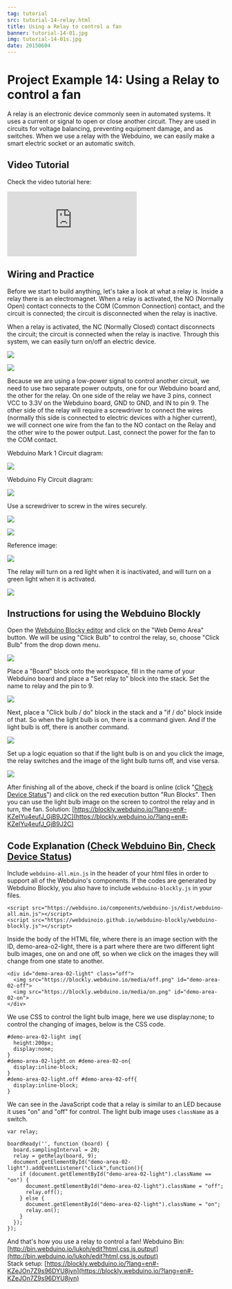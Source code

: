 ```yaml
---
tag: tutorial
src: tutorial-14-relay.html
title: Using a Relay to control a fan
banner: tutorial-14-01.jpg
img: tutorial-14-01s.jpg
date: 20150604
---
```


<!-- @@master  = ../../_layout.html-->

<!-- @@block  =  meta-->

<title>Project Example 14: Using a Relay to control a fan :::: Webduino = Web × Arduino</title>

<meta name="description" content="A relay is an electronic device commonly seen in automated systems. It uses a current or signal to open or close another circuit. They are used in circuits for voltage balancing, preventing equipment damage, and as switches. When we use a relay with the Webduino, we can easily make a smart electric socket or an automatic switch.">

<meta itemprop="description" content="A relay is an electronic device commonly seen in automated systems. It uses a current or signal to open or close another circuit. They are used in circuits for voltage balancing, preventing equipment damage, and as switches. When we use a relay with the Webduino, we can easily make a smart electric socket or an automatic switch.">

<meta property="og:description" content="A relay is an electronic device commonly seen in automated systems. It uses a current or signal to open or close another circuit. They are used in circuits for voltage balancing, preventing equipment damage, and as switches. When we use a relay with the Webduino, we can easily make a smart electric socket or an automatic switch.">

<meta property="og:title" content="Project Example 14: Using a Relay to control a fan" >

<meta property="og:url" content="https://webduino.io/tutorials/tutorial-14-relay.html">

<meta property="og:image" content="https://webduino.io/img/tutorials/tutorial-14-01s.jpg">

<meta itemprop="image" content="https://webduino.io/img/tutorials/tutorial-14-01s.jpg">

<include src="../_include-tutorials.html"></include>

<!-- @@close-->

<!-- @@block  =  preAndNext-->

<include src="../_include-tutorials-content.html"></include>

<!-- @@close-->

<!-- @@block  =  tutorials-->

# Project Example 14: Using a Relay to control a fan

A relay is an electronic device commonly seen in automated systems. It uses a current or signal to open or close another circuit. They are used in circuits for voltage balancing, preventing equipment damage, and as switches. When we use a relay with the Webduino, we can easily make a smart electric socket or an automatic switch.

<!-- <div class="buy-this">
	<span>繼電器相關套件：<a href="https://webduino.io/buy/webduino-expansion-m.html" target="_blank">Webduino 擴充套件 M ( 支援馬克 1 號、Fly )</a></span>
	<span>Webduino 開發板：<a href="https://webduino.io/buy/component-webduino-v1.html" target="_blank">Webduino 馬克一號</a>、<a href="https://webduino.io/buy/component-webduino-fly.html" target="_blank">Webduino Fly</a>、<a href="https://webduino.io/buy/component-webduino-uno-fly.html" target="_blank">Webduino Fly + Arduino UNO</a></span>
</div> -->

## Video Tutorial

Check the video tutorial here: 
<iframe class="youtube" src="https://www.youtube.com/embed/Z3x_qW7fXzM" frameborder="0" allowfullscreen></iframe>

## Wiring and Practice

Before we start to build anything, let's take a look at what a relay is. Inside a relay there is an electromagnet. When a relay is activated, the NO (Normally Open) contact connects to the COM (Common Connection) contact, and the circuit is connected; the circuit is disconnected when the relay is inactive.

When a relay is activated, the NC (Normally Closed) contact disconnects the circuit; the circuit is connected when the relay is inactive. Through this system, we can easily turn on/off an electric device.

![](../../img/tutorials/tutorial-14-02.jpg)

![](../../img/tutorials/en/tutorial-14-03.jpg)

Because we are using a low-power signal to control another circuit, we need to use two separate power outputs, one for our Webduino board and, the other for the relay. On one side of the relay we have 3 pins, connect VCC to 3.3V on the Webduino board, GND to GND, and IN to pin 9. The other side of the relay will require a screwdriver to connect the wires (normally this side is connected to electric devices with a higher current), we will connect one wire from the fan to the NO contact on the Relay and the other wire to the power output. Last, connect the power for the fan to the COM contact.

Webduino Mark 1 Circuit diagram:

![](../../img/tutorials/tutorial-14-04.jpg)

Webduino Fly Circuit diagram:

![](../../img/tutorials/tutorial-14-04-fly.jpg)

Use a screwdriver to screw in the wires securely.

![](../../img/tutorials/tutorial-14-05.jpg)

![](../../img/tutorials/tutorial-14-08.jpg)

Reference image:

![](../../img/tutorials/tutorial-14-06.jpg)

The relay will turn on a red light when it is inactivated, and will turn on a green light when it is activated.

![](../../img/tutorials/tutorial-14-07.jpg)

<!-- <div class="buy-this">
	<span>繼電器相關套件：<a href="https://webduino.io/buy/webduino-expansion-m.html" target="_blank">Webduino 擴充套件 M ( 支援馬克 1 號、Fly )</a></span>
	<span>Webduino 開發板：<a href="https://webduino.io/buy/component-webduino-v1.html" target="_blank">Webduino 馬克一號</a>、<a href="https://webduino.io/buy/component-webduino-fly.html" target="_blank">Webduino Fly</a>、<a href="https://webduino.io/buy/component-webduino-uno-fly.html" target="_blank">Webduino Fly + Arduino UNO</a></span>
</div> -->

## Instructions for using the Webduino Blockly

Open the [Webduino Blocky editor](https://blockly.webduino.io/?lang=en) and click on the "Web Demo Area" button. We will be using "Click Bulb" to control the relay, so, choose "Click Bulb" from the drop down menu.

![](../../img/tutorials/en/tutorial-14-09.jpg)

Place a "Board" block onto the workspace, fill in the name of your Webduino board and place a "Set relay to" block into the stack. Set the name to relay and the pin to 9.

![](../../img/tutorials/en/tutorial-14-10.jpg)

Next, place a "Click bulb / do" block in the stack and a "if / do" block inside of that. So when the light bulb is on, there is a command given. And if the light bulb is off, there is another command.

![](../../img/tutorials/en/tutorial-14-11.jpg)

Set up a logic equation so that if the light bulb is on and you click the image, the relay switches and the image of the light bulb turns off, and vise versa.

![](../../img/tutorials/en/tutorial-14-12.jpg)

After finishing all of the above, check if the board is online (click "[Check Device Status](https://webduino.io/device.html)") and click on the red execution button "Run Blocks". Then you can use the light bulb image on the screen to control the relay and in turn, the fan.
Solution: [https://blockly.webduino.io/?lang=en#-KZeIYu4eufJ_GjB9J2C](https://blockly.webduino.io/?lang=en#-KZeIYu4eufJ_GjB9J2C)

## Code Explanation ([Check Webduino Bin](http://bin.webduino.io/lukoh/edit?html,css,js,output), [Check Device Status](https://webduino.io/device.html))

Include `webduino-all.min.js` in the header of your html files in order to support all of the Webduino's components. If the codes are generated by Webduino Blockly, you also have to include `webduino-blockly.js` in your files.

	<script src="https://webduino.io/components/webduino-js/dist/webduino-all.min.js"></script>
	<script src="https://webduinoio.github.io/webduino-blockly/webduino-blockly.js"></script>

Inside the body of the HTML file, where there is an image section with the ID, demo-area-o2-light, there is a part where there are two different light bulb images, one on and one off, so when we click on the images they will change from one state to another.

	<div id="demo-area-02-light" class="off">
	  <img src="https://blockly.webduino.io/media/off.png" id="demo-area-02-off">
	  <img src="https://blockly.webduino.io/media/on.png" id="demo-area-02-on">
	</div>

We use CSS to control the light bulb image, here we use display:none; to control the changing of images, below is the CSS code.

	#demo-area-02-light img{
	  height:200px;
	  display:none;
	}
	#demo-area-02-light.on #demo-area-02-on{
	  display:inline-block;
	}
	#demo-area-02-light.off #demo-area-02-off{
	  display:inline-block;
	}

We can see in the JavaScript code that a relay is similar to an LED because it uses "on" and "off" for control. The light bulb image uses `className` as a switch.

	var relay;

	boardReady('', function (board) {
	  board.samplingInterval = 20;
	  relay = getRelay(board, 9);
	  document.getElementById("demo-area-02-light").addEventListener("click",function(){
	    if (document.getElementById("demo-area-02-light").className == "on") {
	      document.getElementById("demo-area-02-light").className = "off";
	      relay.off();
	    } else {
	      document.getElementById("demo-area-02-light").className = "on";
	      relay.on();
	    }
	  });
	});

And that's how you use a relay to control a fan! 
Webduino Bin: [http://bin.webduino.io/lukoh/edit?html,css,js,output](http://bin.webduino.io/lukoh/edit?html,css,js,output)  
Stack setup: [https://blockly.webduino.io/?lang=en#-KZeJOn7Z9s96DYU8jyn](https://blockly.webduino.io/?lang=en#-KZeJOn7Z9s96DYU8jyn)

<!-- ## 繼電器的延伸教學：

[Webduino Blockly 課程 11-1：控制繼電器](https://blockly.webduino.io/?lang=zh-hant&page=tutorials/relay-1#-K-WQYB34rMa4f2GgSam) 

<div class="buy-this">
	<span>繼電器相關套件：<a href="https://webduino.io/buy/webduino-expansion-m.html" target="_blank">Webduino 擴充套件 M ( 支援馬克 1 號、Fly )</a></span>
	<span>Webduino 開發板：<a href="https://webduino.io/buy/component-webduino-v1.html" target="_blank">Webduino 馬克一號</a>、<a href="https://webduino.io/buy/component-webduino-fly.html" target="_blank">Webduino Fly</a>、<a href="https://webduino.io/buy/component-webduino-uno-fly.html" target="_blank">Webduino Fly + Arduino UNO</a></span>
</div>  -->


<!-- @@close-->